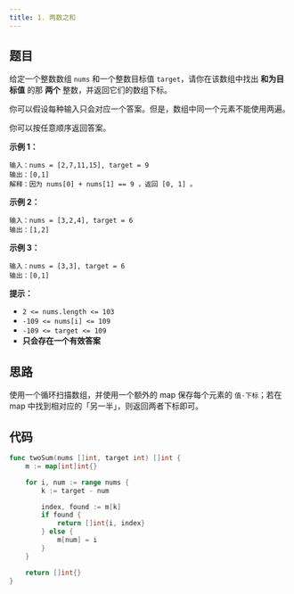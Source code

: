 ```yaml
---
title: 1. 两数之和
---
```


## 题目

给定一个整数数组 `nums` 和一个整数目标值 `target`，请你在该数组中找出 **和为目标值** 的那 **两个** 整数，并返回它们的数组下标。

你可以假设每种输入只会对应一个答案。但是，数组中同一个元素不能使用两遍。

你可以按任意顺序返回答案。

**示例 1：**

```
输入：nums = [2,7,11,15], target = 9
输出：[0,1]
解释：因为 nums[0] + nums[1] == 9 ，返回 [0, 1] 。
```

**示例 2：**

```
输入：nums = [3,2,4], target = 6
输出：[1,2]
```

**示例 3：**

```
输入：nums = [3,3], target = 6
输出：[0,1]
```

**提示：**

- `2 <= nums.length <= 103`
- `-109 <= nums[i] <= 109`
- `-109 <= target <= 109`
- **只会存在一个有效答案**

## 思路

使用一个循环扫描数组，并使用一个额外的 map 保存每个元素的 `值-下标`；若在 map 中找到相对应的「另一半」，则返回两者下标即可。

## 代码

```go
func twoSum(nums []int, target int) []int {
	m := map[int]int{}

	for i, num := range nums {
		k := target - num

		index, found := m[k]
		if found {
			return []int{i, index}
		} else {
			m[num] = i
		}
	}

	return []int{}
}
```
